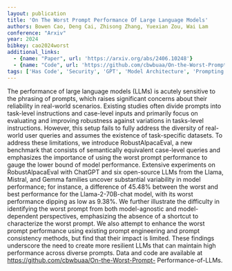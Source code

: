 ```yaml
---
layout: publication
title: 'On The Worst Prompt Performance Of Large Language Models'
authors: Bowen Cao, Deng Cai, Zhisong Zhang, Yuexian Zou, Wai Lam
conference: "Arxiv"
year: 2024
bibkey: cao2024worst
additional_links:
  - {name: "Paper", url: 'https://arxiv.org/abs/2406.10248'}
  - {name: "Code", url: 'https://github.com/cbwbuaa/On-the-Worst-Prompt-'}
tags: ['Has Code', 'Security', 'GPT', 'Model Architecture', 'Prompting', 'Reinforcement Learning']
---
```

The performance of large language models (LLMs) is acutely sensitive to the
phrasing of prompts, which raises significant concerns about their reliability
in real-world scenarios. Existing studies often divide prompts into task-level
instructions and case-level inputs and primarily focus on evaluating and
improving robustness against variations in tasks-level instructions. However,
this setup fails to fully address the diversity of real-world user queries and
assumes the existence of task-specific datasets. To address these limitations,
we introduce RobustAlpacaEval, a new benchmark that consists of semantically
equivalent case-level queries and emphasizes the importance of using the worst
prompt performance to gauge the lower bound of model performance. Extensive
experiments on RobustAlpacaEval with ChatGPT and six open-source LLMs from the
Llama, Mistral, and Gemma families uncover substantial variability in model
performance; for instance, a difference of 45.48% between the worst and best
performance for the Llama-2-70B-chat model, with its worst performance dipping
as low as 9.38%. We further illustrate the difficulty in identifying the worst
prompt from both model-agnostic and model-dependent perspectives, emphasizing
the absence of a shortcut to characterize the worst prompt. We also attempt to
enhance the worst prompt performance using existing prompt engineering and
prompt consistency methods, but find that their impact is limited. These
findings underscore the need to create more resilient LLMs that can maintain
high performance across diverse prompts. Data and code are available at
https://github.com/cbwbuaa/On-the-Worst-Prompt- Performance-of-LLMs.
